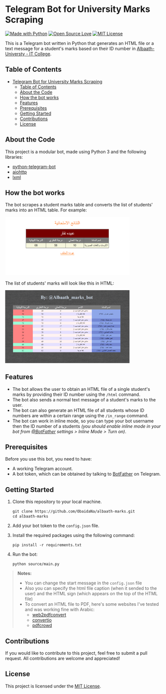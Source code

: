 # Telegram Bot for University Marks Scraping

[![Made with Python](https://img.shields.io/badge/Made%20with-Python-blue.svg)](https://img.shields.io/badge/Made%20with-Python-blue.svg)
[![Open Source Love](https://badges.frapsoft.com/os/v1/open-source.svg?v=103)](https://github.com/ellerbrock/open-source-badges/)
[![MIT License](https://img.shields.io/github/license/mashape/apistatus.svg)](https://github.com/sagarlad04/telegram-university-marks-bot/blob/master/LICENSE)

This is a Telegram bot written in Python that generates an HTML file or a text message for a student's marks based on their ID number in [Albaath-Universty - IT College](https://exam.albaath-univ.edu.sy/exam-it/).

## Table of Contents

- [Telegram Bot for University Marks Scraping](#telegram-bot-for-university-marks-scraping)
  - [Table of Contents](#table-of-contents)
  - [About the Code](#about-the-code)
  - [How the bot works](#how-the-bot-works)
  - [Features](#features)
  - [Prerequisites](#prerequisites)
  - [Getting Started](#getting-started)
  - [Contributions](#contributions)
  - [License](#license)

## About the Code

This project is a modular bot, made using Python 3 and the following libraries:

- [python-telegram-bot](https://github.com/python-telegram-bot/python-telegram-bot)
- [aiohttp](https://docs.aiohttp.org/en/stable/)
- [lxml](https://lxml.de/)

## How the bot works

The bot scrapes a student marks table and converts the list of students' marks into an HTML table. For example:

<img
  src="media/university_page_example.png"
  alt="university_page_example"
  width="400"/>

The list of students' marks will look like this in HTML:

<img
  src="media/html_table.png"
  alt="html_table"
  width="400"/>

## Features

- The bot allows the user to obtain an HTML file of a single student's marks by providing their ID number using the `/html` command.
- The bot also sends a normal text message of a student's marks to the user.
- The bot can also generate an HTML file of all students whose ID numbers are within a certain range using the `/in_range` command.
- The bot can work in inline mode, so you can type your bot username then the ID number of a students _(you should enable inline mode in your bot from [@BotFather](https://telegram.me/botfather) settings > Inline Mode > Turn on)_.

## Prerequisites

Before you use this bot, you need to have:

- A working Telegram account.
- A bot token, which can be obtained by talking to [BotFather](https://telegram.me/botfather) on Telegram.

## Getting Started

1. Clone this repository to your local machine.

    ```shell
    git clone https://github.com/ObaidaNa/albaath-marks.git
    cd albaath-marks
    ```

2. Add your bot token to the `config.json` file.
3. Install the required packages using the following command:

    ```shell
    pip install -r requirements.txt
    ```

4. Run the bot:

    ```shell
    python source/main.py
    ```

> **Notes:**
>
> - You can change the start message in the `config.json` file
> - Also you can specify the html file caption (when it sended to the user) and the HTML sign (which appears on the top of the HTML file)
> - To convert an HTML file to PDF, here's some websites I've tested and was working fine with Arabic:
>   - [web2pdfconvert](https://www.web2pdfconvert.com/html/to/pdf/)
>   - [convertio](https://convertio.co/ar/html-pdf/)
>   - [pdfcrowd](https://pdfcrowd.com/html-to-pdf/#convert_by_upload)
>
## Contributions

If you would like to contribute to this project, feel free to submit a pull request. All contributions are welcome and appreciated!

## License

This project is licensed under the [MIT License](LICENSE).
